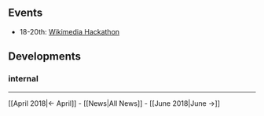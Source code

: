 <!-- LANG:EN, title="May 2018"-->

## Events
* 18-20th: [Wikimedia Hackathon](https://www.mediawiki.org/wiki/Wikimedia_Hackathon_2018)

## Developments

### internal


<hr>

[[April 2018|← April]] - [[News|All News]] - [[June 2018|June →]]